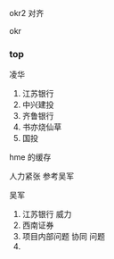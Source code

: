 

okr2  对齐

okr


### top

凌华

1.  江苏银行 
2.  中兴建投
3.  齐鲁银行
4.  书亦烧仙草
5.  国投

hme 的缓存 


人力紧张  参考吴军


吴军

1. 江苏银行 威力
2. 西南证券 
3. 项目内部问题 协同 问题
4. 



